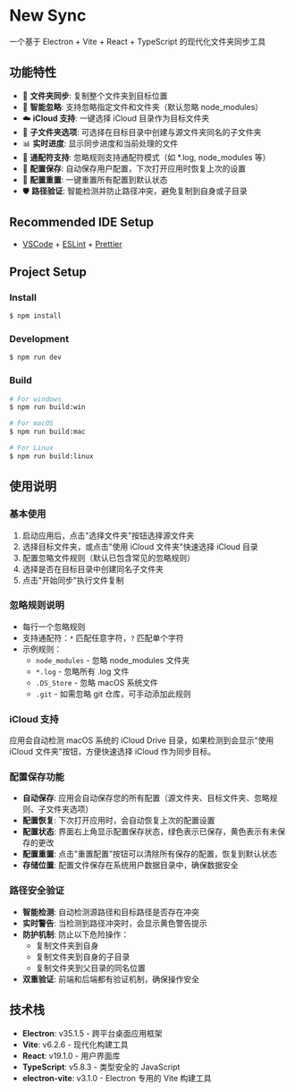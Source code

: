 # New Sync

一个基于 Electron + Vite + React + TypeScript 的现代化文件夹同步工具

## 功能特性

- 📁 **文件夹同步**: 复制整个文件夹到目标位置
- 🚫 **智能忽略**: 支持忽略指定文件和文件夹（默认忽略 node_modules）
- ☁️ **iCloud 支持**: 一键选择 iCloud 目录作为目标文件夹
- 📂 **子文件夹选项**: 可选择在目标目录中创建与源文件夹同名的子文件夹
- 📊 **实时进度**: 显示同步进度和当前处理的文件
- 🎯 **通配符支持**: 忽略规则支持通配符模式（如 \*.log, node_modules 等）
- 💾 **配置保存**: 自动保存用户配置，下次打开应用时恢复上次的设置
- 🔄 **配置重置**: 一键重置所有配置到默认状态
- 🛡️ **路径验证**: 智能检测并防止路径冲突，避免复制到自身或子目录

## Recommended IDE Setup

- [VSCode](https://code.visualstudio.com/) + [ESLint](https://marketplace.visualstudio.com/items?itemName=dbaeumer.vscode-eslint) + [Prettier](https://marketplace.visualstudio.com/items?itemName=esbenp.prettier-vscode)

## Project Setup

### Install

```bash
$ npm install
```

### Development

```bash
$ npm run dev
```

### Build

```bash
# For windows
$ npm run build:win

# For macOS
$ npm run build:mac

# For Linux
$ npm run build:linux
```

## 使用说明

### 基本使用

1. 启动应用后，点击"选择文件夹"按钮选择源文件夹
2. 选择目标文件夹，或点击"使用 iCloud 文件夹"快速选择 iCloud 目录
3. 配置忽略文件规则（默认已包含常见的忽略规则）
4. 选择是否在目标目录中创建同名子文件夹
5. 点击"开始同步"执行文件复制

### 忽略规则说明

- 每行一个忽略规则
- 支持通配符：`*` 匹配任意字符，`?` 匹配单个字符
- 示例规则：
  - `node_modules` - 忽略 node_modules 文件夹
  - `*.log` - 忽略所有 .log 文件
  - `.DS_Store` - 忽略 macOS 系统文件
  - `.git` - 如需忽略 git 仓库，可手动添加此规则

### iCloud 支持

应用会自动检测 macOS 系统的 iCloud Drive 目录，如果检测到会显示"使用 iCloud 文件夹"按钮，方便快速选择 iCloud 作为同步目标。

### 配置保存功能

- **自动保存**: 应用会自动保存您的所有配置（源文件夹、目标文件夹、忽略规则、子文件夹选项）
- **配置恢复**: 下次打开应用时，会自动恢复上次的配置设置
- **配置状态**: 界面右上角显示配置保存状态，绿色表示已保存，黄色表示有未保存的更改
- **配置重置**: 点击"重置配置"按钮可以清除所有保存的配置，恢复到默认状态
- **存储位置**: 配置文件保存在系统用户数据目录中，确保数据安全

### 路径安全验证

- **智能检测**: 自动检测源路径和目标路径是否存在冲突
- **实时警告**: 当检测到路径冲突时，会显示黄色警告提示
- **防护机制**: 防止以下危险操作：
  - 复制文件夹到自身
  - 复制文件夹到自身的子目录
  - 复制文件夹到父目录的同名位置
- **双重验证**: 前端和后端都有验证机制，确保操作安全

## 技术栈

- **Electron**: v35.1.5 - 跨平台桌面应用框架
- **Vite**: v6.2.6 - 现代化构建工具
- **React**: v19.1.0 - 用户界面库
- **TypeScript**: v5.8.3 - 类型安全的 JavaScript
- **electron-vite**: v3.1.0 - Electron 专用的 Vite 构建工具
